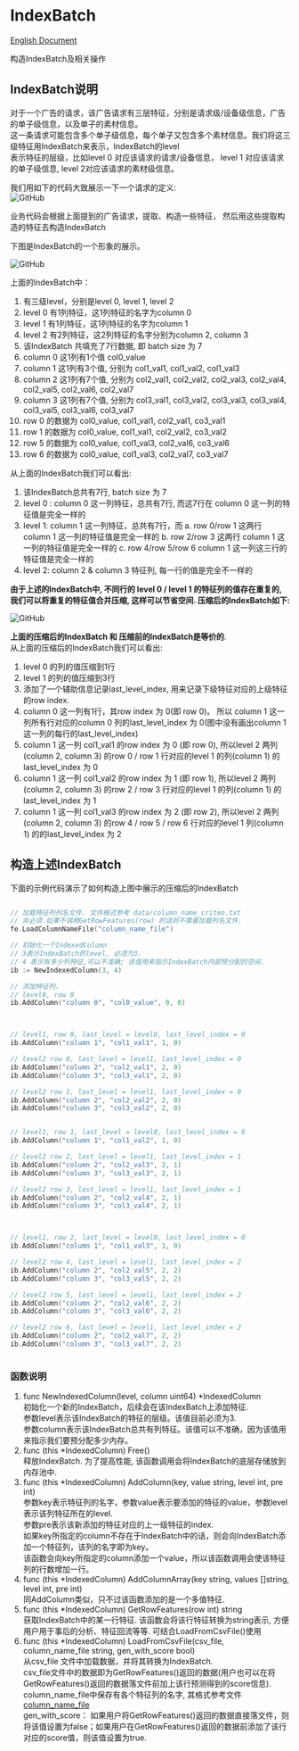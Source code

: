 # IndexBatch
[English Document](README.md) <br>

构造IndexBatch及相关操作

## IndexBatch说明

对于一个广告的请求，该广告请求有三层特征，分别是请求级/设备级信息，广告的单子级信息，以及单子的素材信息。<br>
这一条请求可能包含多个单子级信息，每个单子又包含多个素材信息。我们将这三级特征用IndexBatch来表示，IndexBatch的level <br>
表示特征的层级，比如level 0 对应该请求的请求/设备信息， level 1 对应该请求的单子级信息, level 2对应该请求的素材级信息。<br>

我们用如下的代码大致展示一下一个请求的定义: <br>
![GitHub](/pictures/request-define.jpg "request definition")

业务代码会根据上面提到的广告请求，提取、构造一些特征， 然后用这些提取构造的特征去构造IndexBatch <br>

下图是IndexBatch的一个形象的展示。

![GitHub](/pictures/IndexBatch__of_a_request.png "IndexBatch before optimize")


上面的IndexBatch中：
1. 有三级level，分别是level 0, level 1, level 2
2. level 0 有1列特征，这1列特征的名字为column 0
3. level 1 有1列特征，这1列特征的名字为column 1
4. level 2 有2列特征，这2列特征的名字分别为column 2, column 3
5. 该IndexBatch 共填充了7行数据, 即 batch size 为 7
6. column 0 这1列有1个值 col0_value
7. column 1 这1列有3个值, 分别为 col1_val1, col1_val2, col1_val3
8. column 2 这1列有7个值, 分别为 col2_val1, col2_val2, col2_val3, col2_val4, col2_val5, col2_val6, col2_val7
9. column 3 这1列有7个值, 分别为 col3_val1, col3_val2, col3_val3, col3_val4, col3_val5, col3_val6, col3_val7
10. row 0 的数据为 col0_value, col1_val1, col2_val1, co3_val1
11. row 1 的数据为 col0_value, col1_val1, col2_val2, co3_val2
12. row 5 的数据为 col0_value, col1_val3, col2_val6, co3_val6
12. row 6 的数据为 col0_value, col1_val3, col2_val7, co3_val7

从上面的IndexBatch我们可以看出:
1. 该IndexBatch总共有7行, batch size 为 7
2. level 0 : column 0 这一列特征，总共有7行, 而这7行在 column 0 这一列的特征值是完全一样的
3. level 1: column 1  这一列特征，总共有7行，而
    a. row 0/row 1 这两行 column 1 这一列的特征值是完全一样的
    b. row 2/row 3 这两行 column 1 这一列的特征值是完全一样的
    c. row 4/row 5/row 6 column 1 这一列这三行的特征值是完全一样的
4. level 2: column 2 & column 3 特征列, 每一行的值是完全不一样的

**由于上述的IndexBatch中, 不同行的 level 0 / level 1 的特征列的值存在重复的, 我们可以将重复的特征值合并压缩, 这样可以节省空间. 压缩后的IndexBatch如下:** <br>

![GitHub](/pictures/IndexBatch_After_Optimize.png "IndexBatch after optimize")

**上面的压缩后的IndexBatch 和 压缩前的IndexBatch是等价的**.<br>
从上面的压缩后的IndexBatch我们可以看出:
1. level 0 的列的值压缩到1行
2. level 1 的列的值压缩到3行
3. 添加了一个辅助信息记录last_level_index, 用来记录下级特征对应的上级特征的row index.
4. column 0 这一列有1行，其row index 为 0(即 row 0)。 所以 column 1 这一列所有行对应的column 0 列的last_level_index 为 0(图中没有画出column 1 这一列的每行的last_level_index)
5. column 1 这一列 col1_val1 的row index 为 0 (即 row 0), 所以level 2 两列(column 2, column 3) 的row 0 / row 1 行对应的level 1 的列(column 1) 的last_level_index 为 0
6. column 1 这一列 col1_val2 的row index 为 1 (即 row 1), 所以level 2 两列(column 2, column 3) 的row 2 / row 3 行对应的level 1 的列(column 1) 的last_level_index 为 1
7. column 1 这一列 col1_val3 的row index 为 2 (即 row 2), 所以level 2 两列(column 2, column 3) 的row 4 / row 5 / row 6 行对应的level 1 列(column 1) 的的last_level_index 为 2



## 构造上述IndexBatch
下面的示例代码演示了如何构造上图中展示的压缩后的IndexBatch

```go

// 加载特征列列名文件. 文件格式参考 data/column_name_criteo.txt
// 非必须.如果不调用GetRowFeatures(row) 的话则不需要加载列名文件.
fe.LoadColumnNameFile("column_name_file")

// 初始化一个IndexedColumn
// 3表示IndexBatch的level, 必须为3.
// 4 表示有多少列特征,可以不准确; 该值用来指示IndexBatch内部预分配的空间.
ib := NewIndexedColumn(3, 4)

// 添加特征列.
// level0, row 0
ib.AddColumn("column 0", "col0_value", 0, 0)



// level1, row 0, last_level = level0, last_level_index = 0
ib.AddColumn("column 1", "col1_val1", 1, 0)

// level2 row 0, last_level = level1, last_level_index = 0
ib.AddColumn("column 2", "col2_val1", 2, 0)
ib.AddColumn("column 3", "col3_val1", 2, 0)

// level2 row 1, last_level = level1, last_level_index = 0
ib.AddColumn("column 2", "col2_val2", 2, 0)
ib.AddColumn("column 3", "col3_val2", 2, 0)


// level1, row 1, last_level = level0, last_level_index = 0
ib.AddColumn("column 1", "col1_val2", 1, 0)

// level2 row 2, last_level = level1, last_level_index = 1
ib.AddColumn("column 2", "col2_val3", 2, 1)
ib.AddColumn("column 3", "col3_val3", 2, 1)

// level2 row 3, last_level = level1, last_level_index = 1
ib.AddColumn("column 2", "col2_val4", 2, 1)
ib.AddColumn("column 3", "col3_val4", 2, 1)



// level1, row 2, last_level = level0, last_level_index = 0
ib.AddColumn("column 1", "col1_val3", 1, 0)

// level2 row 4, last_level = level1, last_level_index = 2
ib.AddColumn("column 2", "col2_val5", 2, 2)
ib.AddColumn("column 3", "col3_val5", 2, 2)

// level2 row 5, last_level = level1, last_level_index = 2
ib.AddColumn("column 2", "col2_val6", 2, 2)
ib.AddColumn("column 3", "col3_val6", 2, 2)

// level2 row 6, last_level = level1, last_level_index = 2
ib.AddColumn("column 2", "col2_val7", 2, 2)
ib.AddColumn("column 3", "col3_val7", 2, 2)



```
###  函数说明
1. func NewIndexedColumn(level, column uint64) *IndexedColumn <br>
    初始化一个新的IndexBatch，后续会在该IndexBatch上添加特征. <br>
    参数level表示该IndexBatch的特征的层级。该值目前必须为3. <br>
    参数column表示该IndexBatch总共有列特征。该值可以不准确，因为该值用来指示我们要预分配多少内存。 <br>
2. func (this *IndexedColumn) Free() <br>
    释放IndexBatch. 为了提高性能, 该函数调用会将IndexBatch的底层存储放到内存池中. <br>
3. func (this *IndexedColumn) AddColumn(key, value string, level int, pre int) <br>
    参数key表示特征列的名字，参数value表示要添加的特征的value，参数level表示该列特征所在的level.<br>
    参数pre表示该新添加的特征对应的上一级特征的index. <br>
    如果key所指定的column不存在于IndexBatch中的话，则会向IndexBatch添加一个特征列，该列的名字即为key。 <br>
    该函数会向key所指定的column添加一个value，所以该函数调用会使该特征列的行数增加一行。 <br>
4. func (this *IndexedColumn) AddColumnArray(key string, values []string, level int, pre int) <br>
    同AddColumn类似，只不过该函数添加的是一个多值特征. <br>
5. func (this *IndexedColumn) GetRowFeatures(row int) string <br>
    获取IndexBatch中的某一行特征. 该函数会将该行特征转换为string表示, 方便用户用于事后的分析、特征回流等等. 可结合LoadFromCsvFile()使用 <br>
6. func (this *IndexedColumn) LoadFromCsvFile(csv_file, column_name_file string, gen_with_score bool) <br>
    从csv_file 文件中加载数据，并将其转换为IndexBatch. <br>
    csv_file文件中的数据即为GetRowFeatures()返回的数据(用户也可以在将GetRowFeatures()返回的数据落文件前加上该行预测得到的score信息). <br>
    column_name_file中保存有各个特征列的名字, 其格式参考文件 [column_name_file](/data/column_name_criteo.txt) <br>
    gen_with_score： 如果用户将GetRowFeatures()返回的数据直接落文件，则将该值设置为false；如果用户在GetRowFeatures()返回的数据前添加了该行对应的score值，则该值设置为true.
 
### 

